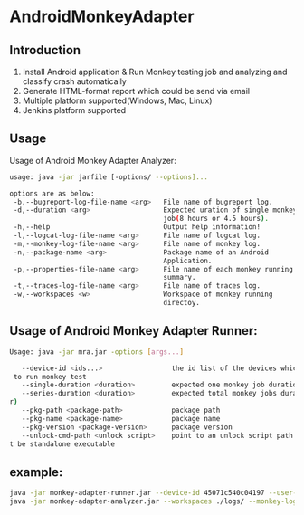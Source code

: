 AndroidMonkeyAdapter
====================
Introduction
--------------------

  1. Install Android application & Run Monkey testing job and analyzing and 
     classify crash automatically
  2. Generate HTML-format report which could be send via email
  3. Multiple platform supported(Windows, Mac, Linux)
  4. Jenkins platform supported 
  

Usage
--------------------
Usage of Android Monkey Adapter Analyzer:
``` sh
usage: java -jar jarfile [-options/ --options]...

options are as below:
 -b,--bugreport-log-file-name <arg>   File name of bugreport log.
 -d,--duration <arg>                  Expected uration of single monkey
                                      job(8 hours or 4.5 hours).
 -h,--help                            Output help information!
 -l,--logcat-log-file-name <arg>      File name of logcat log.
 -m,--monkey-log-file-name <arg>      File name of monkey log.
 -n,--package-name <arg>              Package name of an Android
                                      Application.
 -p,--properties-file-name <arg>      File name of each monkey running
                                      summary.
 -t,--traces-log-file-name <arg>      File name of traces log.
 -w,--workspaces <w>                  Workspace of monkey running
                                      directoy.
```
Usage of Android Monkey Adapter Runner:
--------------------
``` sh
Usage: java -jar mra.jar -options [args...]

   --device-id <ids...>                 the id list of the devices which is need
 to run monkey test
   --single-duration <duration>         expected one monkey job duration (hour)
   --series-duration <duration>         expected total monkey jobs duration (hou
r)
   --pkg-path <package-path>            package path
   --pkg-name <package-name>            package name
   --pkg-version <package-version>      package version
   --unlock-cmd-path <unlock script>    point to an unlock script path which mus
t be standalone executable
```

example:
---------------------
``` sh
java -jar monkey-adapter-runner.jar --device-id 45071c540c04197 --user-name xxxxxx --pkg-path ./example.apk --pkg-name com.example --pkg-version 3.0 --single-duration 8 --series-duration 8
java -jar monkey-adapter-analyzer.jar --workspaces ./logs/ --monkey-log-file-name monkey_log.txt --logcat-log-file-name logcat_log.txt --traces-log-file-name traces_log.txt --bugreport-log-file-name bugreport_log.txt --properties-file-name properties.txt --duration 8 --package-name com.example
```
